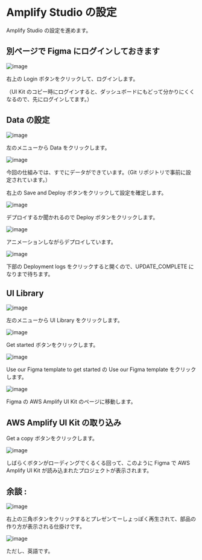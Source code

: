 # Amplify Studio の設定

Amplify Studio の設定を進めます。

## 別ページで Figma にログインしておきます

![image](https://i.gyazo.com/7f6371ba74ad93065884809a2477873f.png)

右上の Login ボタンをクリックして、ログインします。

（UI Kit のコピー時にログインすると、ダッシュボードにもどって分かりにくくなるので、先にログインしてます。）

## Data の設定

![image](https://i.gyazo.com/56050a7f1df77b4d152a692210bd6c9c.png)

左のメニューから Data をクリックします。

![image](https://i.gyazo.com/27987a8032239562df3e2f31280016d3.png)

今回の仕組みでは、すでにデータができています。（Git リポジトリで事前に設定されています。）

右上の Save and Deploy ボタンをクリックして設定を確定します。

![image](https://i.gyazo.com/2d0e712f7e832893ab74ce7a83a86bce.png)

デプロイするか聞かれるので Deploy ボタンをクリックします。

![image](https://i.gyazo.com/2029ef38d3602791267c79322dcf881f.png)

アニメーションしながらデプロイしています。

![image](https://i.gyazo.com/4d4dc865c8cc93d53a9804d80d736cac.png)

下部の Deployment logs をクリックすると開くので、UPDATE_COMPLETE になりまで待ちます。

## UI Library

![image](https://i.gyazo.com/d9c74635961e3ef9e374e2ed7bb63d76.png)

左のメニューから UI Library をクリックします。

![image](https://i.gyazo.com/d94ed8b58650bb6d82b5452563c2ada7.png)

Get started ボタンをクリックします。

![image](https://i.gyazo.com/e76447620321ce39787f55ca9d148bfb.png)

Use our Figma template to get started の Use our Figma template をクリックします。

![image](https://i.gyazo.com/bb57e7230dd536be884a5692f70d9dda.png)

Figma の AWS Amplify UI Kit のページに移動します。

## AWS Amplify UI Kit の取り込み

Get a copy ボタンをクリックします。

![image](https://i.gyazo.com/5747155663755067a29cb071063a66d9.png)

しばらくボタンがローディングでくるくる回って、このように Figma で AWS Amplify UI Kit が読み込まれたプロジェクトが表示されます。

## 余談 : 

![image](https://i.gyazo.com/28019e3e8be858cee99a708f5b1eb985.png)

右上の三角ボタンをクリックするとプレゼンてーしょっぽく再生されて、部品の作り方が表示される仕掛けです。

![image](https://i.gyazo.com/c78fcc631102717ad4b9e642b4217b46.png)

ただし、英語です。